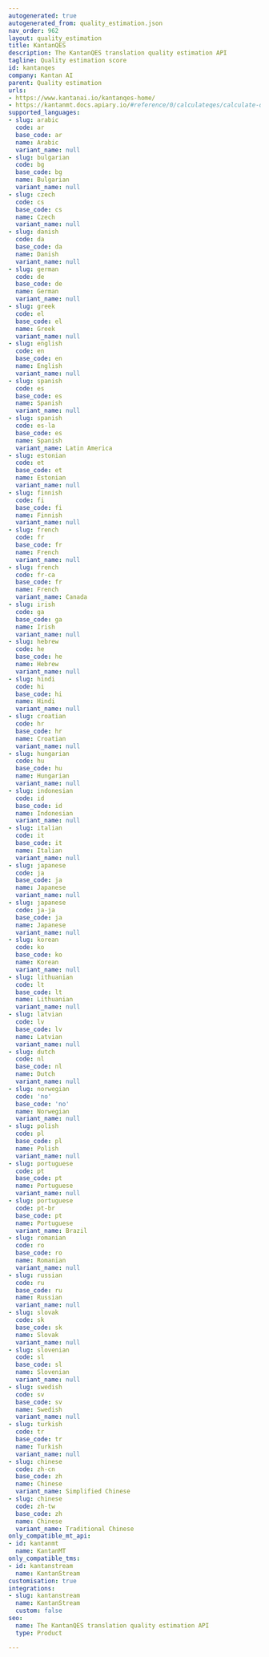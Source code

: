 ```yaml
---
autogenerated: true
autogenerated_from: quality_estimation.json
nav_order: 962
layout: quality_estimation
title: KantanQES
description: The KantanQES translation quality estimation API
tagline: Quality estimation score
id: kantanqes
company: Kantan AI
parent: Quality estimation
urls:
- https://www.kantanai.io/kantanqes-home/
- https://kantanmt.docs.apiary.io/#reference/0/calculateqes/calculate-qes
supported_languages:
- slug: arabic
  code: ar
  base_code: ar
  name: Arabic
  variant_name: null
- slug: bulgarian
  code: bg
  base_code: bg
  name: Bulgarian
  variant_name: null
- slug: czech
  code: cs
  base_code: cs
  name: Czech
  variant_name: null
- slug: danish
  code: da
  base_code: da
  name: Danish
  variant_name: null
- slug: german
  code: de
  base_code: de
  name: German
  variant_name: null
- slug: greek
  code: el
  base_code: el
  name: Greek
  variant_name: null
- slug: english
  code: en
  base_code: en
  name: English
  variant_name: null
- slug: spanish
  code: es
  base_code: es
  name: Spanish
  variant_name: null
- slug: spanish
  code: es-la
  base_code: es
  name: Spanish
  variant_name: Latin America
- slug: estonian
  code: et
  base_code: et
  name: Estonian
  variant_name: null
- slug: finnish
  code: fi
  base_code: fi
  name: Finnish
  variant_name: null
- slug: french
  code: fr
  base_code: fr
  name: French
  variant_name: null
- slug: french
  code: fr-ca
  base_code: fr
  name: French
  variant_name: Canada
- slug: irish
  code: ga
  base_code: ga
  name: Irish
  variant_name: null
- slug: hebrew
  code: he
  base_code: he
  name: Hebrew
  variant_name: null
- slug: hindi
  code: hi
  base_code: hi
  name: Hindi
  variant_name: null
- slug: croatian
  code: hr
  base_code: hr
  name: Croatian
  variant_name: null
- slug: hungarian
  code: hu
  base_code: hu
  name: Hungarian
  variant_name: null
- slug: indonesian
  code: id
  base_code: id
  name: Indonesian
  variant_name: null
- slug: italian
  code: it
  base_code: it
  name: Italian
  variant_name: null
- slug: japanese
  code: ja
  base_code: ja
  name: Japanese
  variant_name: null
- slug: japanese
  code: ja-ja
  base_code: ja
  name: Japanese
  variant_name: null
- slug: korean
  code: ko
  base_code: ko
  name: Korean
  variant_name: null
- slug: lithuanian
  code: lt
  base_code: lt
  name: Lithuanian
  variant_name: null
- slug: latvian
  code: lv
  base_code: lv
  name: Latvian
  variant_name: null
- slug: dutch
  code: nl
  base_code: nl
  name: Dutch
  variant_name: null
- slug: norwegian
  code: 'no'
  base_code: 'no'
  name: Norwegian
  variant_name: null
- slug: polish
  code: pl
  base_code: pl
  name: Polish
  variant_name: null
- slug: portuguese
  code: pt
  base_code: pt
  name: Portuguese
  variant_name: null
- slug: portuguese
  code: pt-br
  base_code: pt
  name: Portuguese
  variant_name: Brazil
- slug: romanian
  code: ro
  base_code: ro
  name: Romanian
  variant_name: null
- slug: russian
  code: ru
  base_code: ru
  name: Russian
  variant_name: null
- slug: slovak
  code: sk
  base_code: sk
  name: Slovak
  variant_name: null
- slug: slovenian
  code: sl
  base_code: sl
  name: Slovenian
  variant_name: null
- slug: swedish
  code: sv
  base_code: sv
  name: Swedish
  variant_name: null
- slug: turkish
  code: tr
  base_code: tr
  name: Turkish
  variant_name: null
- slug: chinese
  code: zh-cn
  base_code: zh
  name: Chinese
  variant_name: Simplified Chinese
- slug: chinese
  code: zh-tw
  base_code: zh
  name: Chinese
  variant_name: Traditional Chinese
only_compatible_mt_api:
- id: kantanmt
  name: KantanMT
only_compatible_tms:
- id: kantanstream
  name: KantanStream
customisation: true
integrations:
- slug: kantanstream
  name: KantanStream
  custom: false
seo:
  name: The KantanQES translation quality estimation API
  type: Product

---
```


